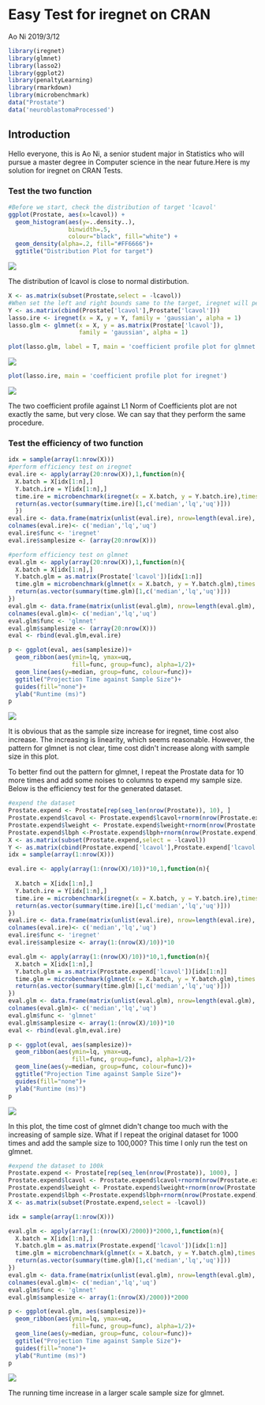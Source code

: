 Easy Test for iregnet on CRAN
================
Ao Ni
2019/3/12

``` r
library(iregnet)
library(glmnet)
library(lasso2)
library(ggplot2)
library(penaltyLearning)
library(rmarkdown)
library(microbenchmark)
data("Prostate")
data('neuroblastomaProcessed')
```

Introduction
------------

Hello everyone, this is Ao Ni, a senior student major in Statistics who will pursue a master degree in Computer science in the near future.Here is my solution for iregnet on CRAN Tests.

### Test the two function

``` r
#Before we start, check the distribution of target 'lcavol'
ggplot(Prostate, aes(x=lcavol)) + 
  geom_histogram(aes(y=..density..),    
                 binwidth=.5,
                 colour="black", fill="white") +
  geom_density(alpha=.2, fill="#FF6666")+
  ggtitle("Distribution Plot for target")
```

![](GSoC_AoNi_files/figure-markdown_github/unnamed-chunk-2-1.png)

The distribution of lcavol is close to normal distirbution.

``` r
X <- as.matrix(subset(Prostate,select = -lcavol))
#When set the left and right bounds same to the target, iregnet will perform lasso regression
Y <- as.matrix(cbind(Prostate['lcavol'],Prostate['lcavol']))
lasso.ire <- iregnet(x = X, y = Y, family = 'gaussian', alpha = 1)
lasso.glm <- glmnet(x = X, y = as.matrix(Prostate['lcavol']),
                    family = 'gaussian', alpha = 1)
```

``` r
plot(lasso.glm, label = T, main = 'coefficient profile plot for glmnet')
```

![](GSoC_AoNi_files/figure-markdown_github/unnamed-chunk-4-1.png)

``` r
plot(lasso.ire, main = 'coefficient profile plot for iregnet')
```

![](GSoC_AoNi_files/figure-markdown_github/unnamed-chunk-5-1.png)

The two coefficient profile against L1 Norm of Coefficients plot are not exactly the same, but very close. We can say that they perform the same procedure.

### Test the efficiency of two function

``` r
idx = sample(array(1:nrow(X)))
#perform efficiency test on iregnet
eval.ire <- apply(array(20:nrow(X)),1,function(n){
  X.batch = X[idx[1:n],]
  Y.batch.ire = Y[idx[1:n],]
  time.ire = microbenchmark(iregnet(x = X.batch, y = Y.batch.ire),times = 100L, unit = 'ms')
  return(as.vector(summary(time.ire)[1,c('median','lq','uq')]))
  })
eval.ire <- data.frame(matrix(unlist(eval.ire), nrow=length(eval.ire), byrow=T))
colnames(eval.ire)<- c('median','lq','uq')
eval.ire$func <- 'iregnet'
eval.ire$samplesize <- (array(20:nrow(X)))

#perform efficiency test on glmnet
eval.glm <- apply(array(20:nrow(X)),1,function(n){
  X.batch = X[idx[1:n],]
  Y.batch.glm = as.matrix(Prostate['lcavol'])[idx[1:n]]
  time.glm = microbenchmark(glmnet(x = X.batch, y = Y.batch.glm),times = 100L, unit = 'ms')
  return(as.vector(summary(time.glm)[1,c('median','lq','uq')]))
})
eval.glm <- data.frame(matrix(unlist(eval.glm), nrow=length(eval.glm), byrow=T))
colnames(eval.glm)<- c('median','lq','uq')
eval.glm$func <- 'glmnet'
eval.glm$samplesize <- (array(20:nrow(X)))
eval <- rbind(eval.glm,eval.ire)

p <- ggplot(eval, aes(samplesize))+
  geom_ribbon(aes(ymin=lq, ymax=uq,
                  fill=func, group=func), alpha=1/2)+
  geom_line(aes(y=median, group=func, colour=func))+
  ggtitle("Projection Time against Sample Size")+
  guides(fill="none")+
  ylab("Runtime (ms)")
p
```

![](GSoC_AoNi_files/figure-markdown_github/unnamed-chunk-6-1.png)

It is obvious that as the sample size increase for iregnet, time cost also increase. The increasing is linearity, which seems reasonable. However, the pattern for glmnet is not clear, time cost didn't increase along with sample size in this plot.

To better find out the pattern for glmnet, I repeat the Prostate data for 10 more times and add some noises to columns to expend my sample size. Below is the efficiency test for the generated dataset.

``` r
#expend the dataset
Prostate.expend <- Prostate[rep(seq_len(nrow(Prostate)), 10), ]
Prostate.expend$lcavol <- Prostate.expend$lcavol+rnorm(nrow(Prostate.expend),0,0.1)
Prostate.expend$lweight <- Prostate.expend$lweight+rnorm(nrow(Prostate.expend),0,0.1)
Prostate.expend$lbph <-Prostate.expend$lbph+rnorm(nrow(Prostate.expend),0,0.1)
X <- as.matrix(subset(Prostate.expend,select = -lcavol))
Y <- as.matrix(cbind(Prostate.expend['lcavol'],Prostate.expend['lcavol']))
idx = sample(array(1:nrow(X)))

eval.ire <- apply(array(1:(nrow(X)/10))*10,1,function(n){
  
  X.batch = X[idx[1:n],]
  Y.batch.ire = Y[idx[1:n],]
  time.ire = microbenchmark(iregnet(x = X.batch, y = Y.batch.ire),times = 100L, unit = 'ms')
  return(as.vector(summary(time.ire)[1,c('median','lq','uq')]))
})
eval.ire <- data.frame(matrix(unlist(eval.ire), nrow=length(eval.ire), byrow=T))
colnames(eval.ire)<- c('median','lq','uq')
eval.ire$func <- 'iregnet'
eval.ire$samplesize <- array(1:(nrow(X)/10))*10

eval.glm <- apply(array(1:(nrow(X)/10))*10,1,function(n){
  X.batch = X[idx[1:n],]
  Y.batch.glm = as.matrix(Prostate.expend['lcavol'])[idx[1:n]]
  time.glm = microbenchmark(glmnet(x = X.batch, y = Y.batch.glm),times = 100L, unit = 'ms')
  return(as.vector(summary(time.glm)[1,c('median','lq','uq')]))
})
eval.glm <- data.frame(matrix(unlist(eval.glm), nrow=length(eval.glm), byrow=T))
colnames(eval.glm)<- c('median','lq','uq')
eval.glm$func <- 'glmnet'
eval.glm$samplesize <- array(1:(nrow(X)/10))*10
eval <- rbind(eval.glm,eval.ire)

p <- ggplot(eval, aes(samplesize))+
  geom_ribbon(aes(ymin=lq, ymax=uq,
                  fill=func, group=func), alpha=1/2)+
  geom_line(aes(y=median, group=func, colour=func))+
  ggtitle("Projection Time against Sample Size")+
  guides(fill="none")+
  ylab("Runtime (ms)")
p
```

![](GSoC_AoNi_files/figure-markdown_github/unnamed-chunk-7-1.png)

In this plot, the time cost of glmnet didn't change too much with the increasing of sample size. What if I repeat the original dataset for 1000 times and add the sample size to 100,000? This time I only run the test on glmnet.

``` r
#expend the dataset to 100k
Prostate.expend <- Prostate[rep(seq_len(nrow(Prostate)), 1000), ]
Prostate.expend$lcavol <- Prostate.expend$lcavol+rnorm(nrow(Prostate.expend),0,0.1)
Prostate.expend$lweight <- Prostate.expend$lweight+rnorm(nrow(Prostate.expend),0,0.1)
Prostate.expend$lbph <-Prostate.expend$lbph+rnorm(nrow(Prostate.expend),0,0.1)
X <- as.matrix(subset(Prostate.expend,select = -lcavol))

idx = sample(array(1:nrow(X)))

eval.glm <- apply(array(1:(nrow(X)/2000))*2000,1,function(n){
  X.batch = X[idx[1:n],]
  Y.batch.glm = as.matrix(Prostate.expend['lcavol'])[idx[1:n]]
  time.glm = microbenchmark(glmnet(x = X.batch, y = Y.batch.glm),times = 100L, unit = 'ms')
  return(as.vector(summary(time.glm)[1,c('median','lq','uq')]))
})
eval.glm <- data.frame(matrix(unlist(eval.glm), nrow=length(eval.glm), byrow=T))
colnames(eval.glm)<- c('median','lq','uq')
eval.glm$func <- 'glmnet'
eval.glm$samplesize <- array(1:(nrow(X)/2000))*2000

p <- ggplot(eval.glm, aes(samplesize))+
  geom_ribbon(aes(ymin=lq, ymax=uq,
                  fill=func, group=func), alpha=1/2)+
  geom_line(aes(y=median, group=func, colour=func))+
  ggtitle("Projection Time against Sample Size")+
  guides(fill="none")+
  ylab("Runtime (ms)")
p
```

![](GSoC_AoNi_files/figure-markdown_github/unnamed-chunk-8-1.png)

The running time increase in a larger scale sample size for glmnet.
